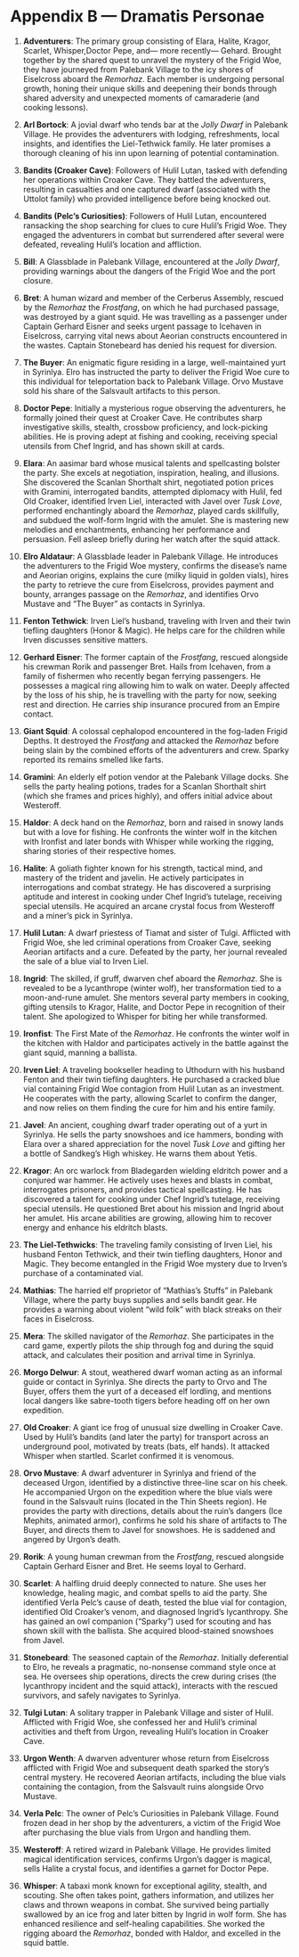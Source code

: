 # Appendix B — Dramatis Personae

1.  **Adventurers**: The primary group consisting of Elara, Halite, Kragor, Scarlet, Whisper,Doctor Pepe, and— more recently— Gehard. Brought together by the shared quest to unravel the mystery of the Frigid Woe, they have journeyed from Palebank Village to the icy shores of Eiselcross aboard the *Remorhaz*. Each member is undergoing personal growth, honing their unique skills and deepening their bonds through shared adversity and unexpected moments of camaraderie (and cooking lessons).

2.  **Arl Bortock**: A jovial dwarf who tends bar at the *Jolly Dwarf* in Palebank Village. He provides the adventurers with lodging, refreshments, local insights, and identifies the Liel-Tethwick family. He later promises a thorough cleaning of his inn upon learning of potential contamination.

3.  **Bandits (Croaker Cave)**: Followers of Hulil Lutan, tasked with defending her operations within Croaker Cave. They battled the adventurers, resulting in casualties and one captured dwarf (associated with the Uttolot family) who provided intelligence before being knocked out.

4.  **Bandits (Pelc’s Curiosities)**: Followers of Hulil Lutan, encountered ransacking the shop searching for clues to cure Hulil’s Frigid Woe. They engaged the adventurers in combat but surrendered after several were defeated, revealing Hulil’s location and affliction.

5.  **Bill**: A Glassblade in Palebank Village, encountered at the *Jolly Dwarf*, providing warnings about the dangers of the Frigid Woe and the port closure.

6.  **Bret**: A human wizard and member of the Cerberus Assembly, rescued by the *Remorhaz* the *Frostfang*, on which he had purchased passage, was destroyed by a giant squid. He was travelling as a passenger under Captain Gerhard Eisner and seeks urgent passage to Icehaven in Eiselcross, carrying vital news about Aeorian constructs encountered in the wastes. Captain Stonebeard has denied his request for diversion.

7. **The Buyer**: An enigmatic figure residing in a large, well-maintained yurt in Syrinlya. Elro has instructed the party to deliver the Frigid Woe cure to this individual for teleportation back to Palebank Village. Orvo Mustave sold his share of the Salsvault artifacts to this person.

8.  **Doctor Pepe**: Initially a mysterious rogue observing the adventurers, he formally joined their quest at Croaker Cave. He contributes sharp investigative skills, stealth, crossbow proficiency, and lock-picking abilities. He is proving adept at fishing and cooking, receiving special utensils from Chef Ingrid, and has shown skill at cards.

9.  **Elara**: An aasimar bard whose musical talents and spellcasting bolster the party. She excels at negotiation, inspiration, healing, and illusions. She discovered the Scanlan Shorthalt shirt, negotiated potion prices with Gramini, interrogated bandits, attempted diplomacy with Hulil, fed Old Croaker, identified Irven Liel, interacted with Javel over *Tusk Love*, performed enchantingly aboard the *Remorhaz*, played cards skillfully, and subdued the wolf-form Ingrid with the amulet. She is mastering new melodies and enchantments, enhancing her performance and persuasion. Fell asleep briefly during her watch after the squid attack.

10.  **Elro Aldataur**: A Glassblade leader in Palebank Village. He introduces the adventurers to the Frigid Woe mystery, confirms the disease’s name and Aeorian origins, explains the cure (milky liquid in golden vials), hires the party to retrieve the cure from Eiselcross, provides payment and bounty, arranges passage on the *Remorhaz*, and identifies Orvo Mustave and “The Buyer” as contacts in Syrinlya.

11. **Fenton Tethwick**: Irven Liel’s husband, traveling with Irven and their twin tiefling daughters (Honor & Magic). He helps care for the children while Irven discusses sensitive matters.

12. **Gerhard Eisner**: The former captain of the *Frostfang*, rescued alongside his crewman Rorik and passenger Bret. Hails from Icehaven, from a family of fishermen who recently began ferrying passengers. He possesses a magical ring allowing him to walk on water. Deeply affected by the loss of his ship, he is travelling with the party for now, seeking rest and direction. He carries ship insurance procured from an Empire contact.

13. **Giant Squid**: A colossal cephalopod encountered in the fog-laden Frigid Depths. It destroyed the *Frostfang* and attacked the *Remorhaz* before being slain by the combined efforts of the adventurers and crew. Sparky reported its remains smelled like farts.

14. **Gramini**: An elderly elf potion vendor at the Palebank Village docks. She sells the party healing potions, trades for a Scanlan Shorthalt shirt (which she frames and prices highly), and offers initial advice about Westeroff.

15. **Haldor**: A deck hand on the *Remorhaz*, born and raised in snowy lands but with a love for fishing. He confronts the winter wolf in the kitchen with Ironfist and later bonds with Whisper while working the rigging, sharing stories of their respective homes.

16. **Halite**: A goliath fighter known for his strength, tactical mind, and mastery of the trident and javelin. He actively participates in interrogations and combat strategy. He has discovered a surprising aptitude and interest in cooking under Chef Ingrid’s tutelage, receiving special utensils. He acquired an arcane crystal focus from Westeroff and a miner’s pick in Syrinlya.

17. **Hulil Lutan**: A dwarf priestess of Tiamat and sister of Tulgi. Afflicted with Frigid Woe, she led criminal operations from Croaker Cave, seeking Aeorian artifacts and a cure. Defeated by the party, her journal revealed the sale of a blue vial to Irven Liel.

18. **Ingrid**: The skilled, if gruff, dwarven chef aboard the *Remorhaz*. She is revealed to be a lycanthrope (winter wolf), her transformation tied to a moon-and-rune amulet. She mentors several party members in cooking, gifting utensils to Kragor, Halite, and Doctor Pepe in recognition of their talent. She apologized to Whisper for biting her while transformed.

19. **Ironfist**: The First Mate of the *Remorhaz*. He confronts the winter wolf in the kitchen with Haldor and participates actively in the battle against the giant squid, manning a ballista.

20. **Irven Liel**: A traveling bookseller heading to Uthodurn with his husband Fenton and their twin tiefling daughters. He purchased a cracked blue vial containing Frigid Woe contagion from Hulil Lutan as an investment. He cooperates with the party, allowing Scarlet to confirm the danger, and now relies on them finding the cure for him and his entire family.

21. **Javel**: An ancient, coughing dwarf trader operating out of a yurt in Syrinlya. He sells the party snowshoes and ice hammers, bonding with Elara over a shared appreciation for the novel *Tusk Love* and gifting her a bottle of Sandkeg’s High whiskey. He warns them about Yetis.

22. **Kragor**: An orc warlock from Bladegarden wielding eldritch power and a conjured war hammer. He actively uses hexes and blasts in combat, interrogates prisoners, and provides tactical spellcasting. He has discovered a talent for cooking under Chef Ingrid’s tutelage, receiving special utensils. He questioned Bret about his mission and Ingrid about her amulet. His arcane abilities are growing, allowing him to recover energy and enhance his eldritch blasts.

23. **The Liel-Tethwicks**: The traveling family consisting of Irven Liel, his husband Fenton Tethwick, and their twin tiefling daughters, Honor and Magic. They become entangled in the Frigid Woe mystery due to Irven’s purchase of a contaminated vial.

24. **Mathias**: The harried elf proprietor of “Mathias’s Stuffs” in Palebank Village, where the party buys supplies and sells bandit gear. He provides a warning about violent “wild folk” with black streaks on their faces in Eiselcross.

25. **Mera**: The skilled navigator of the *Remorhaz*. She participates in the card game, expertly pilots the ship through fog and during the squid attack, and calculates their position and arrival time in Syrinlya.

26. **Morgo Delwur**: A stout, weathered dwarf woman acting as an informal guide or contact in Syrinlya. She directs the party to Orvo and The Buyer, offers them the yurt of a deceased elf lordling, and mentions local dangers like sabre-tooth tigers before heading off on her own expedition.

27. **Old Croaker**: A giant ice frog of unusual size dwelling in Croaker Cave. Used by Hulil’s bandits (and later the party) for transport across an underground pool, motivated by treats (bats, elf hands). It attacked Whisper when startled. Scarlet confirmed it is venomous.

28. **Orvo Mustave**: A dwarf adventurer in Syrinlya and friend of the deceased Urgon, identified by a distinctive three-line scar on his cheek. He accompanied Urgon on the expedition where the blue vials were found in the Salsvault ruins (located in the Thin Sheets region). He provides the party with directions, details about the ruin’s dangers (Ice Mephits, animated armor), confirms he sold his share of artifacts to The Buyer, and directs them to Javel for snowshoes. He is saddened and angered by Urgon’s death.

29. **Rorik**: A young human crewman from the *Frostfang*, rescued alongside Captain Gerhard Eisner and Bret. He seems loyal to Gerhard.

30. **Scarlet**: A halfling druid deeply connected to nature. She uses her knowledge, healing magic, and combat spells to aid the party. She identified Verla Pelc’s cause of death, tested the blue vial for contagion, identified Old Croaker’s venom, and diagnosed Ingrid’s lycanthropy. She has gained an owl companion (“Sparky”) used for scouting and has shown skill with the ballista. She acquired blood-stained snowshoes from Javel.

31. **Stonebeard**: The seasoned captain of the *Remorhaz*. Initially deferential to Elro, he reveals a pragmatic, no-nonsense command style once at sea. He oversees ship operations, directs the crew during crises (the lycanthropy incident and the squid attack), interacts with the rescued survivors, and safely navigates to Syrinlya.

32. **Tulgi Lutan**: A solitary trapper in Palebank Village and sister of Hulil. Afflicted with Frigid Woe, she confessed her and Hulil’s criminal activities and theft from Urgon, revealing Hulil’s location in Croaker Cave.

33. **Urgon Wenth**: A dwarven adventurer whose return from Eiselcross afflicted with Frigid Woe and subsequent death sparked the story’s central mystery. He recovered Aeorian artifacts, including the blue vials containing the contagion, from the Salsvault ruins alongside Orvo Mustave.

34. **Verla Pelc**: The owner of Pelc’s Curiosities in Palebank Village. Found frozen dead in her shop by the adventurers, a victim of the Frigid Woe after purchasing the blue vials from Urgon and handling them.

35. **Westeroff**: A retired wizard in Palebank Village. He provides limited magical identification services, confirms Urgon’s dagger is magical, sells Halite a crystal focus, and identifies a garnet for Doctor Pepe.

36. **Whisper**: A tabaxi monk known for exceptional agility, stealth, and scouting. She often takes point, gathers information, and utilizes her claws and thrown weapons in combat. She survived being partially swallowed by an ice frog and later bitten by Ingrid in wolf form. She has enhanced resilience and self-healing capabilities. She worked the rigging aboard the *Remorhaz*, bonded with Haldor, and excelled in the squid battle.
